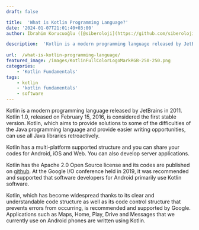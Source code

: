```yaml
---
draft: false

title:  'What is Kotlin Programming Language?'
date: '2024-01-07T21:01:40+03:00'
author: İbrahim Korucuoğlu ([@siberoloji](https://github.com/siberoloji))

description:  'Kotlin is a modern programming language released by JetBrains in 2011. Kotlin 1.0, released on February 15, 2016, is considered the first stable version. ' 
 
url:  /what-is-kotlin-programming-language/
featured_image: /images/KotlinFullColorLogoMarkRGB-250-250.png
categories:
    - 'Kotlin Fundamentals'
tags:
    - kotlin
    - 'kotlin fundamentals'
    - software
---
```

Kotlin is a modern programming language released by JetBrains in 2011. Kotlin 1.0, released on February 15, 2016, is considered the first stable version. Kotlin, which aims to provide solutions to some of the difficulties of the Java programming language and provide easier writing opportunities, can use all Java libraries retroactively.

Kotlin has a multi-platform supported structure and you can share your codes for Android, iOS and Web. You can also develop server applications.

Kotlin has the Apache 2.0 Open Source license and its codes are published on <a href="https://github.com/JetBrains/kotlin" data-type="link" data-id="https://github.com/JetBrains/kotlin">github</a>. At the Google I/O conference held in 2019, it was recommended and supported that software developers for Android primarily use Kotlin software.

Kotlin, which has become widespread thanks to its clear and understandable code structure as well as its code control structure that prevents errors from occurring, is recommended and supported by Google. Applications such as Maps, Home, Play, Drive and Messages that we currently use on Android phones are written using Kotlin.
